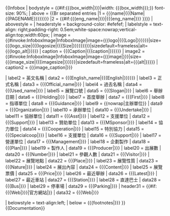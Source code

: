 {{Infobox
| bodystyle     = {{#if:{{{box_width|}}}|width: {{{box_width}}};}} font-size: 90%;
| above  = {{Br separated entries
  |1 = {{{name|{{{Name|{{PAGENAME}}}}}}}}
  |2 = {{#if:{{{eng_name|}}}|{{{eng_name|}}} }}}}
| abovestyle    = 
| headerstyle   = background-color: #efefef;
| labelstyle    = text-align: right;padding-right: 0.5em;white-space:nowrap;vertical-align:top;width:60px;
| image       = {{#invoke:InfoboxImage|InfoboxImage|image={{{logo|{{{Logo|}}}}}}|size={{{logo_size|{{{logosize|{{{Size|}}}}}}}}}|sizedefault=frameless|alt={{{logo_alt|}}}}}
| caption     = {{{Caption|{{{caption|}}}}}}
| image2      = {{#invoke:InfoboxImage|InfoboxImage|image={{{image|}}}|size={{{image_size|{{{imagesize|}}}}}}|sizedefault=frameless|alt={{{alt|}}}}}
| caption2    = {{{image_caption|}}}

| label2      = 英文名稱
| data2       = {{{English_name|{{{English|}}}}}}
| label3      = 正式名稱
| data3       = {{{Official_name|}}}
| label4      = 過去名稱
| data4       = {{{Used_name|}}}
| label5      = 展覽口號
| data5       = {{{Slogan|}}}
| label6      = 舉辦日期
| data6       = {{{Holding|}}}
| label7      = 首度舉辦
| data7       = {{{First|}}}
| label8      = 指導單位
| data8       = {{{Guidance|}}}
| label9      = {{nowrap|主辦單位}}
| data9       = {{{Organization|}}}
| label10     = 承辦單位
| data10      = {{{Undertake|}}}
| label11     = 協辦單位
| data11      = {{{Asst|}}}
| label12     = 支援單位
| data12      = {{{Support|}}}
| label13     = 贊助單位
| data13      = {{{MSponsor|}}}
| label14     = 協力單位
| data14      = {{{Cooperation|}}}
| label15     = 特別協力
| data15      = {{{Specialcoop|}}}
| label16     = 支援單位
| data16      = {{{Support|}}}
| label17     = 營運單位
| data17      = {{{Management|}}}
| label18     = 企劃製作
| data18      = {{{Plan|}}}
| label19     = 製作人
| data19      = {{{Producer|}}}
| label20     = 出展數
| data20      = {{{Number|}}}
| label21     = 參觀人數
| data21      = {{{Visitor|}}}
| label22     = 展覽地點
| data22      = {{{Place|}}}
| label23     = 展覽性質
| data23      = {{{Nature|}}}
| label24     = 展出內容
| data24      = {{{Content|}}}
| label25     = 展覽票價
| data25      = {{{Price|}}}
| label26     = 最近舉辦
| data26      = {{{Latest|}}}
| label27     = 最近車站
| data27      = {{{Station|}}}
| label28     = 直達巴士
| data28      = {{{Bus|}}}
| label29     = 停車場
| data29      = {{{Parking|}}}
| header31    = {{#if:{{{Web|}}}|官方網站|}}
| data32      = {{{Web|}}}

| belowstyle       = text-align:left;
| below            = {{{footnotes|}}}
}}<noinclude>
{{Documentation}}
</noinclude>